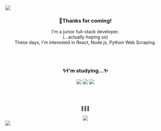 
<img src="https://capsule-render.vercel.app/api?type=slice&color=F5DF4D&height=200&section=header&text=rnrn99's%20github!&fontSize=50&animation=blink"/>
<h3 align="center">👋Thanks for coming!</h3>
<p align="center">
  I'm a junior full-stack developer.<br/>
  (...actually hoping so)<br/>
  These days, I'm interested in React, Node.js, Python Web Scraping.
</p>
<br/>
<br/>
<h3 align="center">✨I'm studying...✨</h3>
<div align="center">
  <img src="https://img.shields.io/badge/React-61DAFB?style=for-the-badge&logo=React&logoColor=white"/>
  <img src="https://img.shields.io/badge/Node.js-339933?style=for-the-badge&logo=Node.js&logoColor=white"/>
  <img src="https://img.shields.io/badge/Python-3766AB?style=for-the-badge&logo=Python&logoColor=white"/>
</div>
<br/>
<br/>
<br/>
<p align="center">🙋🙋🙋</p>
<div align="center">
  <a href="https://cansweep.tistory.com">
    <img src="https://img.shields.io/badge/blog-000000?style=for-the-badge&logo=Bloglovin&logoColor=white"/>
  </a>
</div>


<img src="https://capsule-render.vercel.app/api?type=slice&color=939597&height=200&section=footer&text=&fontSize=90&&reversal=true" />

<!--
**rnrn99/rnrn99** is a ✨ _special_ ✨ repository because its `README.md` (this file) appears on your GitHub profile.

Here are some ideas to get you started:

- 🔭 I’m currently working on ...
- 🌱 I’m currently learning ...
- 👯 I’m looking to collaborate on ...
- 🤔 I’m looking for help with ...
- 💬 Ask me about ...
- 📫 How to reach me: ...
- 😄 Pronouns: ...
- ⚡ Fun fact: ...
-->


